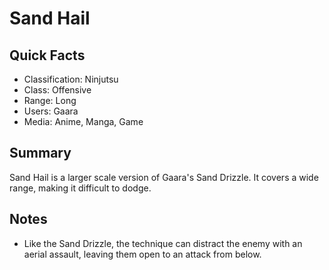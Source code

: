 # Sand Hail

## Quick Facts
- Classification: Ninjutsu
- Class: Offensive
- Range: Long
- Users: Gaara
- Media: Anime, Manga, Game

## Summary
Sand Hail is a larger scale version of Gaara's Sand Drizzle. It covers a wide range, making it difficult to dodge.

## Notes
- Like the Sand Drizzle, the technique can distract the enemy with an aerial assault, leaving them open to an attack from below.
